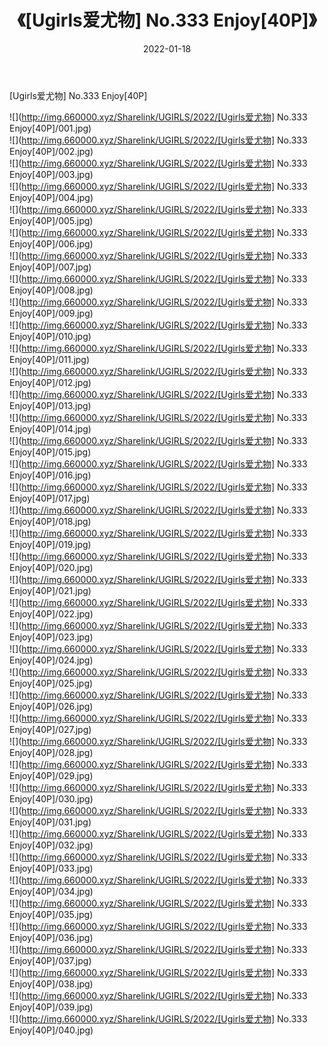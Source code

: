 ﻿---
layout: post
title:  《[Ugirls爱尤物] No.333 Enjoy[40P]》
date:   2022-01-18
img: http://img.660000.xyz/Sharelink/UGIRLS/2022/[Ugirls爱尤物] No.333 Enjoy[40P]/000.jpg
categories: [美女, 清纯, 唯美]
---

[Ugirls爱尤物] No.333 Enjoy[40P]

  ![](http://img.660000.xyz/Sharelink/UGIRLS/2022/[Ugirls爱尤物] No.333 Enjoy[40P]/001.jpg) <br> ![](http://img.660000.xyz/Sharelink/UGIRLS/2022/[Ugirls爱尤物] No.333 Enjoy[40P]/002.jpg) <br> ![](http://img.660000.xyz/Sharelink/UGIRLS/2022/[Ugirls爱尤物] No.333 Enjoy[40P]/003.jpg) <br> ![](http://img.660000.xyz/Sharelink/UGIRLS/2022/[Ugirls爱尤物] No.333 Enjoy[40P]/004.jpg) <br> ![](http://img.660000.xyz/Sharelink/UGIRLS/2022/[Ugirls爱尤物] No.333 Enjoy[40P]/005.jpg) <br> ![](http://img.660000.xyz/Sharelink/UGIRLS/2022/[Ugirls爱尤物] No.333 Enjoy[40P]/006.jpg) <br> ![](http://img.660000.xyz/Sharelink/UGIRLS/2022/[Ugirls爱尤物] No.333 Enjoy[40P]/007.jpg) <br> ![](http://img.660000.xyz/Sharelink/UGIRLS/2022/[Ugirls爱尤物] No.333 Enjoy[40P]/008.jpg) <br> ![](http://img.660000.xyz/Sharelink/UGIRLS/2022/[Ugirls爱尤物] No.333 Enjoy[40P]/009.jpg) <br> ![](http://img.660000.xyz/Sharelink/UGIRLS/2022/[Ugirls爱尤物] No.333 Enjoy[40P]/010.jpg) <br> ![](http://img.660000.xyz/Sharelink/UGIRLS/2022/[Ugirls爱尤物] No.333 Enjoy[40P]/011.jpg) <br> ![](http://img.660000.xyz/Sharelink/UGIRLS/2022/[Ugirls爱尤物] No.333 Enjoy[40P]/012.jpg) <br> ![](http://img.660000.xyz/Sharelink/UGIRLS/2022/[Ugirls爱尤物] No.333 Enjoy[40P]/013.jpg) <br> ![](http://img.660000.xyz/Sharelink/UGIRLS/2022/[Ugirls爱尤物] No.333 Enjoy[40P]/014.jpg) <br> ![](http://img.660000.xyz/Sharelink/UGIRLS/2022/[Ugirls爱尤物] No.333 Enjoy[40P]/015.jpg) <br> ![](http://img.660000.xyz/Sharelink/UGIRLS/2022/[Ugirls爱尤物] No.333 Enjoy[40P]/016.jpg) <br> ![](http://img.660000.xyz/Sharelink/UGIRLS/2022/[Ugirls爱尤物] No.333 Enjoy[40P]/017.jpg) <br> ![](http://img.660000.xyz/Sharelink/UGIRLS/2022/[Ugirls爱尤物] No.333 Enjoy[40P]/018.jpg) <br> ![](http://img.660000.xyz/Sharelink/UGIRLS/2022/[Ugirls爱尤物] No.333 Enjoy[40P]/019.jpg) <br> ![](http://img.660000.xyz/Sharelink/UGIRLS/2022/[Ugirls爱尤物] No.333 Enjoy[40P]/020.jpg) <br> ![](http://img.660000.xyz/Sharelink/UGIRLS/2022/[Ugirls爱尤物] No.333 Enjoy[40P]/021.jpg) <br> ![](http://img.660000.xyz/Sharelink/UGIRLS/2022/[Ugirls爱尤物] No.333 Enjoy[40P]/022.jpg) <br> ![](http://img.660000.xyz/Sharelink/UGIRLS/2022/[Ugirls爱尤物] No.333 Enjoy[40P]/023.jpg) <br> ![](http://img.660000.xyz/Sharelink/UGIRLS/2022/[Ugirls爱尤物] No.333 Enjoy[40P]/024.jpg) <br> ![](http://img.660000.xyz/Sharelink/UGIRLS/2022/[Ugirls爱尤物] No.333 Enjoy[40P]/025.jpg) <br> ![](http://img.660000.xyz/Sharelink/UGIRLS/2022/[Ugirls爱尤物] No.333 Enjoy[40P]/026.jpg) <br> ![](http://img.660000.xyz/Sharelink/UGIRLS/2022/[Ugirls爱尤物] No.333 Enjoy[40P]/027.jpg) <br> ![](http://img.660000.xyz/Sharelink/UGIRLS/2022/[Ugirls爱尤物] No.333 Enjoy[40P]/028.jpg) <br> ![](http://img.660000.xyz/Sharelink/UGIRLS/2022/[Ugirls爱尤物] No.333 Enjoy[40P]/029.jpg) <br> ![](http://img.660000.xyz/Sharelink/UGIRLS/2022/[Ugirls爱尤物] No.333 Enjoy[40P]/030.jpg) <br> ![](http://img.660000.xyz/Sharelink/UGIRLS/2022/[Ugirls爱尤物] No.333 Enjoy[40P]/031.jpg) <br> ![](http://img.660000.xyz/Sharelink/UGIRLS/2022/[Ugirls爱尤物] No.333 Enjoy[40P]/032.jpg) <br> ![](http://img.660000.xyz/Sharelink/UGIRLS/2022/[Ugirls爱尤物] No.333 Enjoy[40P]/033.jpg) <br> ![](http://img.660000.xyz/Sharelink/UGIRLS/2022/[Ugirls爱尤物] No.333 Enjoy[40P]/034.jpg) <br> ![](http://img.660000.xyz/Sharelink/UGIRLS/2022/[Ugirls爱尤物] No.333 Enjoy[40P]/035.jpg) <br> ![](http://img.660000.xyz/Sharelink/UGIRLS/2022/[Ugirls爱尤物] No.333 Enjoy[40P]/036.jpg) <br> ![](http://img.660000.xyz/Sharelink/UGIRLS/2022/[Ugirls爱尤物] No.333 Enjoy[40P]/037.jpg) <br> ![](http://img.660000.xyz/Sharelink/UGIRLS/2022/[Ugirls爱尤物] No.333 Enjoy[40P]/038.jpg) <br> ![](http://img.660000.xyz/Sharelink/UGIRLS/2022/[Ugirls爱尤物] No.333 Enjoy[40P]/039.jpg) <br> ![](http://img.660000.xyz/Sharelink/UGIRLS/2022/[Ugirls爱尤物] No.333 Enjoy[40P]/040.jpg) <br>